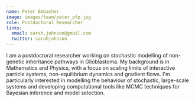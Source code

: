 ```yaml
---
name: Peter Embacher
image: images/team/peter_pfp.jpg
role: Postdoctoral Researcher
links:
  email: sarah.johnson@gmail.com
  twitter: sarahjohnson
---
```


I am a postdoctoral researcher  working on stochastic modelling of non-genetic inheritance pathways in Glioblastoma. My background is in Mathematics and Physics, with a focus on scaling limits of interactive particle systems, non-equilibrium dynamics and gradient flows. I'm particularly interested in modelling the behaviour of stochastic, large-scale systems and developing computational tools like MCMC techniques for Bayesian inference and model selection.
